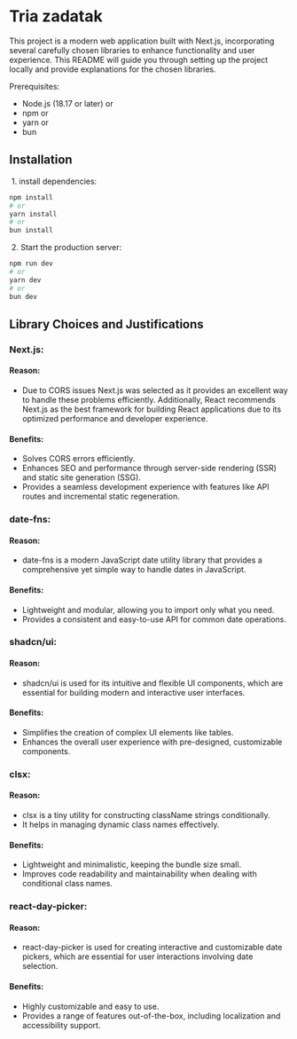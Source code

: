 # Tria zadatak

This project is a modern web application built with Next.js, incorporating several carefully chosen libraries to enhance functionality and user experience. This README will guide you through setting up the project locally and provide explanations for the chosen libraries.

Prerequisites:

- Node.js (18.17 or later) or
- npm or
- yarn or
- bun

## Installation

&nbsp;1. install dependencies:

```bash
npm install
# or
yarn install
# or
bun install
```

&nbsp;2. Start the production server:

```bash
npm run dev
# or
yarn dev
# or
bun dev
```

## Library Choices and Justifications

### Next.js:

#### Reason:

- Due to CORS issues Next.js was selected as it provides an excellent way to handle these problems efficiently. Additionally, React recommends Next.js as the best framework for building React applications due to its optimized performance and developer experience.

#### Benefits:

- Solves CORS errors efficiently.
- Enhances SEO and performance through server-side rendering (SSR) and static site generation (SSG).
- Provides a seamless development experience with features like API routes and incremental static regeneration.

### date-fns:

#### Reason:

- date-fns is a modern JavaScript date utility library that provides a comprehensive yet simple way to handle dates in JavaScript.

#### Benefits:

- Lightweight and modular, allowing you to import only what you need.
- Provides a consistent and easy-to-use API for common date operations.

### shadcn/ui:

#### Reason:

- shadcn/ui is used for its intuitive and flexible UI components, which are essential for building modern and interactive user interfaces.

#### Benefits:

- Simplifies the creation of complex UI elements like tables.
- Enhances the overall user experience with pre-designed, customizable components.

### clsx:

#### Reason:

- clsx is a tiny utility for constructing className strings conditionally.
- It helps in managing dynamic class names effectively.

#### Benefits:

- Lightweight and minimalistic, keeping the bundle size small.
- Improves code readability and maintainability when dealing with conditional class names.

### react-day-picker:

#### Reason:

- react-day-picker is used for creating interactive and customizable date pickers, which are essential for user interactions involving date selection.

#### Benefits:

- Highly customizable and easy to use.
- Provides a range of features out-of-the-box, including localization and accessibility support.
